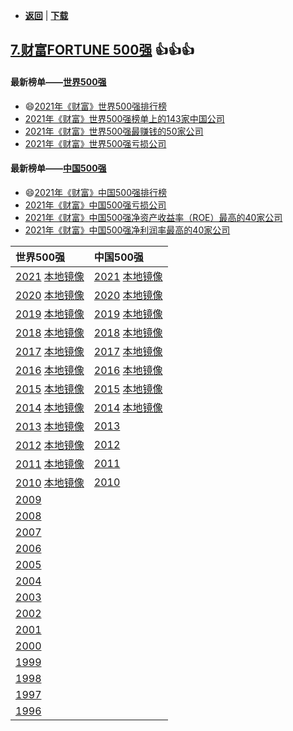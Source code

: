 -  [**返回**](../README.md)  | [**下载**](../data.md)

## [7.财富FORTUNE 500强](https://www.fortunechina.com/rankings/node_11663.htm) :+1::+1::+1:  
#### 最新榜单——[世界500强](https://www.fortunechina.com/fortune500/index.htm)
- 😄[2021年《财富》世界500强排行榜](https://www.fortunechina.com/fortune500/c/2021-08/02/content_394571.htm)
- [2021年《财富》世界500强榜单上的143家中国公司](  https://www.fortunechina.com/fortune500/c/2021-08/02/content_394569.htm)
- [2021年《财富》世界500强最赚钱的50家公司](
  https://www.fortunechina.com/fortune500/c/2021-08/02/content_394570.htm)
- [2021年《财富》世界500强亏损公司](
  https://www.fortunechina.com/fortune500/c/2021-08/02/content_394565.htm)
#### 最新榜单——[中国500强](https://www.fortunechina.com/fortune500/node_4302.htm)
- 😄[2021年《财富》中国500强排行榜](https://www.fortunechina.com/fortune500/c/2021-07/20/content_392708.htm)
- [2021年《财富》中国500强亏损公司](https://www.fortunechina.com/fortune500/c/2021-07/20/content_392707.htm)
- [2021年《财富》中国500强净资产收益率（ROE）最高的40家公司](https://www.fortunechina.com/fortune500/c/2021-07/20/content_392706.htm)
- [2021年《财富》中国500强净利润率最高的40家公司](https://www.fortunechina.com/fortune500/c/2021-07/20/content_392705.htm)

|世界500强|中国500强|
|:----|:----|
|[2021](https://www.fortunechina.com/fortune500/c/2021-08/02/content_394571.htm)  [本地镜像](t500-en2021.md)|[2021](https://www.fortunechina.com/fortune500/c/2021-07/20/content_392708.htm)  [本地镜像](t500-cn2021.md)
|[2020](https://www.fortunechina.com/fortune500/c/2020-08/10/content_372148.htm)  [本地镜像](t500-en2020.md)|[2020](https://www.fortunechina.com/fortune500/c/2020-07/27/content_369925.htm)  [本地镜像](t500-cn2020.md)
|[2019](https://www.fortunechina.com/fortune500/c/2019-07/22/content_339535.htm)  [本地镜像](t500-en2019.md)|[2019](https://www.fortunechina.com/fortune500/c/2019-07/10/content_337536.htm)  [本地镜像](t500-cn2019.md)
|[2018](https://www.fortunechina.com/fortune500/c/2018-07/19/content_311046.htm)  [本地镜像](t500-en2018.md)|[2018](https://www.fortunechina.com/fortune500/c/2018-07/10/content_309961.htm)  [本地镜像](t500-cn2018.md)
|[2017](https://www.fortunechina.com/fortune500/c/2017-07/20/content_286785.htm)  [本地镜像](t500-en2017.md)|[2017](https://www.fortunechina.com/fortune500/c/2017-07/31/content_287415.htm)  [本地镜像](t500-cn2017.md)
|[2016](https://www.fortunechina.com/fortune500/c/2016-07/20/content_266955.htm)  [本地镜像](t500-en2016.md)|[2016](https://www.fortunechina.com/fortune500/c/2016-07/13/content_266415.htm)  [本地镜像](t500-cn2016.md)
|[2015](https://www.fortunechina.com/fortune500/c/2015-07/22/content_244435.htm)  [本地镜像](t500-en2015.md)|[2015](https://www.fortunechina.com/fortune500/c/2015-07/08/content_242835.htm)  [本地镜像](t500-cn2015.md)
|[2014](https://www.fortunechina.com/fortune500/c/2014-07/07/content_212535.htm)  [本地镜像](t500-en2014.md)|[2014](https://www.fortunechina.com/fortune500/c/2014-07/14/content_212975.htm)  [本地镜像](t500-cn2014.md)
|[2013](https://www.fortunechina.com/fortune500/c/2013-07/08/content_164375.htm)  [本地镜像](t500-en2013.md)|[2013](https://www.fortunechina.com/fortune500/c/2013-07/16/content_165379.htm)
|[2012](https://www.fortunechina.com/fortune500/c/2012-07/09/content_106535.htm)  [本地镜像](t500-en2012.md)|[2012](https://www.fortunechina.com/fortune500/c/2012-07/13/content_107377.htm)
|[2011](https://www.fortunechina.com/fortune500/c/2011-07/07/content_62335.htm)  [本地镜像](t500-en2011.md)|[2011](https://www.fortunechina.com/fortune500/c/2011-07/13/content_62684.htm)
|[2010](https://www.fortunechina.com/fortune500/c/2010-07/09/content_38195.htm)  [本地镜像](t500-en2010.md)|[2010](https://www.fortunechina.com/fortune500/c/2010-07/13/content_38379.htm)
|[2009](https://www.fortunechina.com/fortune500/c/2009-07/08/content_21391.htm)|
|[2008](https://www.fortunechina.com/fortune500/c/2008-10/15/content_12413.htm)|
|[2007](https://www.fortunechina.com/fortune500/c/2007-10/15/content_9517.htm)|
|[2006](https://www.fortunechina.com/fortune500/c/2006-10/01/content_9539.htm)|
|[2005](https://www.fortunechina.com/fortune500/c/2005-10/01/content_9561.htm)|
|[2004](https://www.fortunechina.com/fortune500/c/2004-10/01/content_9581.htm)|
|[2003](https://www.fortunechina.com/fortune500/c/2003-10/01/content_9595.htm)|
|[2002](https://www.fortunechina.com/fortune500/c/2002-10/01/content_9605.htm)|
|[2001](https://www.fortunechina.com/fortune500/c/2001-11/01/content_9614.htm)|
|[2000](https://www.fortunechina.com/fortune500/c/2000-12/01/content_9624.htm)|
|[1999](https://www.fortunechina.com/fortune500/c/1999-10/01/content_9626.htm)|
|[1998](https://www.fortunechina.com/fortune500/c/1998-10/11/content_9640.htm)|
|[1997](https://www.fortunechina.com/fortune500/c/1997-11/12/content_9657.htm)|
|[1996](https://www.fortunechina.com/fortune500/c/1996-11/01/content_9659.htm)|
